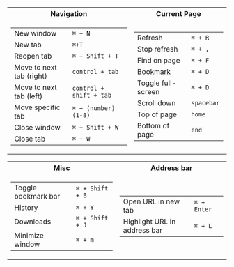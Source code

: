 <table>
<tr><th>Navigation</th><th>Current Page</th></tr>
<tr><td>

|||
|--|--|
|New window| `⌘ + N`|
|New tab| `⌘+T`|
|Reopen tab| `⌘ + Shift + T`|
|Move to next tab (right)|`control + tab`|
|Move to next tab (left)|`control + shift + tab`|
|Move specific tab|`⌘ + (number) (1-8)`|
|Close window| `⌘ + Shift + W` |
|Close tab| `⌘ + W`|

</td><td>

|||
|--|--|
|Refresh|`⌘ + R`|
|Stop refresh|`⌘ + ,`|
|Find on page|`⌘ + F`|
|Bookmark|`⌘ + D`|
|Toggle full-screen|`⌘ + D`|
|Scroll down|`spacebar`|
|Top of page|`home`|
|Bottom of page|`end`|


</td></tr> </table>

<table>
<tr><th>Misc</th><th>Address bar</th></tr>
<tr><td>

|||
|--|--|
|Toggle bookmark bar|`⌘ + Shift + B`|
|History|`⌘ + Y`|
|Downloads|`⌘ + Shift + J`|
|Minimize window|`⌘ + m`|

</td><td>

|||
|--|--|
|Open URL in new tab|`⌘ + Enter`|
|Highlight URL in address bar|`⌘ + L`|

</td></tr> </table>
